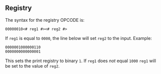## Registry

The syntax for the registry OPCODE is:

```
00000010<# reg1 #><# reg2 #>
```

If `reg1` is equal to `0000`, the line below will set `reg2` to the input.
Example:

```
0000001000000110
0000000000000001
```

This sets the print registry to binary `1`. If `reg1` does _not_ equal `1000` `reg1` will be set to the value of `reg2`.
